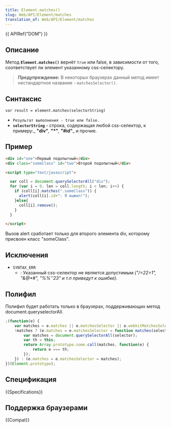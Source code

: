 ```yaml
---
title: Element.matches()
slug: Web/API/Element/matches
translation_of: Web/API/Element/matches
---
```

{{ APIRef("DOM") }}

## Описание

Метод **`Element.matches()`** вернёт `true` или false, в зависимости от того, соответствует ли элемент указанному css-селектору.

> **Предупреждение:** В некоторых браузерах данный метод имеет нестандартное название - `matchesSelector()`.

## Синтаксис

```
var result = element.matches(selectorString)
```

- `Результат выполнения - true или false.`
- **`selectorString`** - строка, содержащая любой css-селектор, к примеру:_ **"div"**_,_ **"\*"**_,_ **"#id"**_ и прочие.

## Пример

```html
<div id="one">Первый подопытный</div>
<div class="someClass" id="two">Второй подопытный</div>

<script type="text/javascript">

  var coll = document.querySelectorAll("div");
  for (var i = 0, len = coll.length; i < len; i++) {
    if (coll[i].matches(".someClass")) {
      alert(coll[i].id+": Я выжил!");
    }else{
      coll[i].remove();
    }
  }

</script>
```

Вызов alert сработает только для второго элемента div, которому присвоен класс "someClass".

## Исключения

- `SYNTAX_ERR`
  - : Указанный css-селектор не является допустимым _("/=22=1", "&@\*#", "%%''23" и т.п приведут к ошибке)._

## Полифил

Полифил будет работать только в браузерах, поддерживающих метод document.queryselectorAll.

```js
;(function(e) {
    var matches = e.matches || e.matchesSelector || e.webkitMatchesSelector || e.mozMatchesSelector || e.msMatchesSelector || e.oMatchesSelector;
    !matches ? (e.matches = e.matchesSelector = function matches(selector) {
        var matches = document.querySelectorAll(selector);
        var th = this;
        return Array.prototype.some.call(matches, function(e) {
            return e === th;
        });
    }) : (e.matches = e.matchesSelector = matches);
})(Element.prototype);
```

##

## Спецификация

{{Specifications}}

## Поддержка браузерами

{{Compat}}
